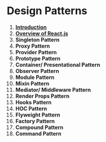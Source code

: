 # Design Patterns
1. [**Introduction**](./1.Introducion.md)
2. [**Overview of React.js**](./2.Overview_of_React.js.md)
3. **Singleton Pattern**
4. **Proxy Pattern**
5. **Provider Pattern**
6. **Prototype Pattern**
7. **Container/ Presentational Pattern**
8. **Observer Pattern**
9. **Module Pattern**
10. **Mixin Pattern**
11. **Mediator/ Middleware Pattern**
12. **Render Props Pattern**
13. **Hooks Pattern**
14. **HOC Pattern**
15. **Flyweight Pattern**
16. **Factory Pattern**
17. **Compound Pattern**
18. **Command Pattern**